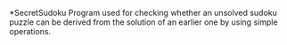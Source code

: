 *SecretSudoku
Program used for checking whether an unsolved sudoku puzzle can be derived from the solution of an earlier one by using simple operations.